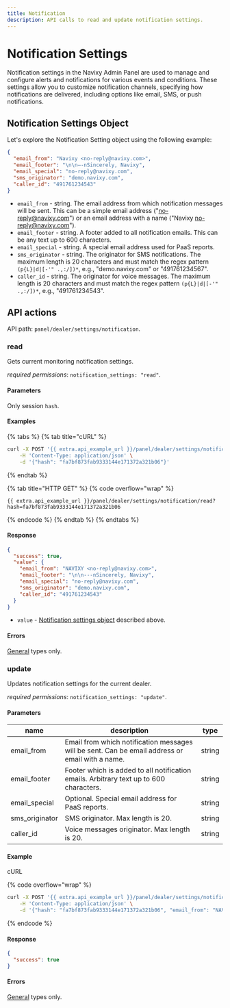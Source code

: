 ```yaml
---
title: Notification
description: API calls to read and update notification settings.
---
```


# Notification Settings

Notification settings in the Navixy Admin Panel are used to manage and configure alerts and notifications for various events and conditions. These settings allow you to customize notification channels, specifying how notifications are delivered, including options like email, SMS, or push notifications.

## Notification Settings Object

Let's explore the Notification Setting object using the following example:

```json
{
  "email_from": "Navixy <no-reply@navixy.com>",
  "email_footer": "\n\n—-nSincerely, Navixy",
  "email_special": "no-reply@navixy.com",
  "sms_originator": "demo.navixy.com",
  "caller_id": "491761234543"
}
```

* `email_from` - string. The email address from which notification messages will be sent. This can be a simple email address ("no-reply@navixy.com") or an email address with a name ("Navixy [no-reply@navixy.com](mailto:no-reply@navixy.com)").
* `email_footer` - string. A footer added to all notification emails. This can be any text up to 600 characters.
* `email_special` - string. A special email address used for PaaS reports.
* `sms_originator` - string. The originator for SMS notifications. The maximum length is 20 characters and must match the regex pattern `(p{L}|d|[-'" .,:/])*`, e.g., "demo.navixy.com" or "491761234567".
* `caller_id` - string. The originator for voice messages. The maximum length is 20 characters and must match the regex pattern `(p{L}|d|[-'" .,:/])*`, e.g., "491761234543".

## API actions

API path: `panel/dealer/settings/notification`.

### read

Gets current monitoring notification settings.

_required permissions_: `notification_settings: "read"`.

#### Parameters

Only session `hash`.

#### Examples

{% tabs %}
{% tab title="cURL" %}
```sh
curl -X POST '{{ extra.api_example_url }}/panel/dealer/settings/notification/read' \
    -H 'Content-Type: application/json' \
    -d '{"hash": "fa7bf873fab9333144e171372a321b06"}'
```
{% endtab %}

{% tab title="HTTP GET" %}
{% code overflow="wrap" %}
```http
{{ extra.api_example_url }}/panel/dealer/settings/notification/read?hash=fa7bf873fab9333144e171372a321b06
```
{% endcode %}
{% endtab %}
{% endtabs %}

#### Response

```json
{
  "success": true,
  "value": {
    "email_from": "NAVIXY <no-reply@navixy.com>",
    "email_footer": "\n\n---nSincerely, Navixy",
    "email_special": "no-reply@navixy.com",
    "sms_originator": "demo.navixy.com",
    "caller_id": "491761234543"
  }
}
```

* `value` - [Notification settings object](notification.md#notification-settings-object) described above.

#### Errors

[General](../../../../user-api/backend-api/errors.md#error-codes) types only.

### update

Updates notification settings for the current dealer.

_required permissions_: `notification_settings: "update"`.

#### Parameters

| name            | description                                                                                     | type   |
| --------------- | ----------------------------------------------------------------------------------------------- | ------ |
| email\_from     | Email from which notification messages will be sent. Can be email address or email with a name. | string |
| email\_footer   | Footer which is added to all notification emails. Arbitrary text up to 600 characters.          | string |
| email\_special  | Optional. Special email address for PaaS reports.                                               | string |
| sms\_originator | SMS originator. Max length is 20.                                                               | string |
| caller\_id      | Voice messages originator. Max length is 20.                                                    | string |

#### Example

cURL

{% code overflow="wrap" %}
```sh
curl -X POST '{{ extra.api_example_url }}/panel/dealer/settings/notification/update' \
    -H 'Content-Type: application/json' \
    -d '{"hash": "fa7bf873fab9333144e171372a321b06", "email_from": "NAVIXY <no-reply@navixy.com>", "email_footer": "\n\n---nSincerely, Navixy", "sms_originator": "demo.navixy.com", "caller_id": "491761234543"}'
```
{% endcode %}

#### Response

```json
{
  "success": true
}
```

#### Errors

[General](../../../../user-api/backend-api/errors.md#error-codes) types only.
